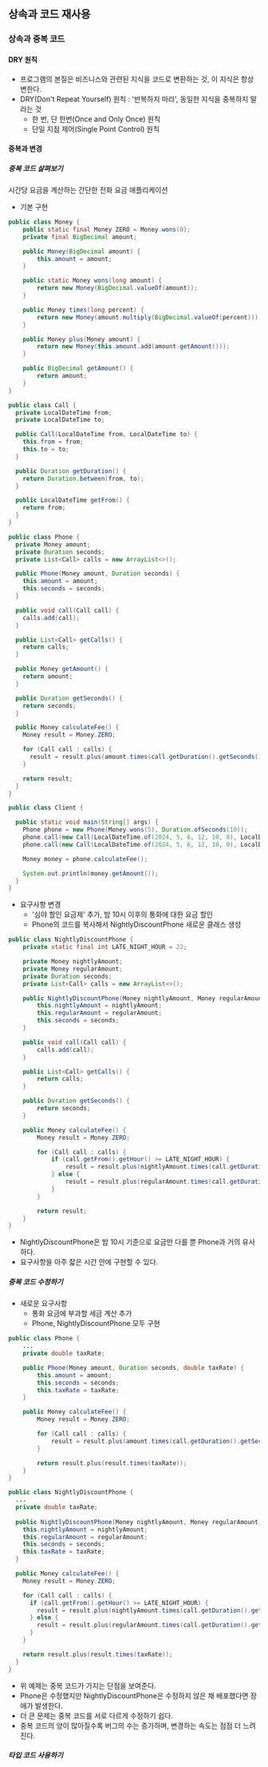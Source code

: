 ## 상속과 코드 재사용
### 상속과 중복 코드
#### DRY 원칙
- 프로그램의 본질은 비즈니스와 관련된 지식을 코드로 변환하는 것, 이 지식은 항상 변한다.
- DRY(Don't Repeat Yourself) 원칙 : '반복하지 마라', 동일한 지식을 중복하지 말라는 것
  - 한 번, 단 한번(Once and Only Once) 원칙
  - 단일 지점 제어(Single Point Control) 원칙

#### 중복과 변경
##### 중복 코드 살펴보기

시간당 요금을 계산하는 간단한 전화 요금 애플리케이션

- 기본 구현

```java
public class Money {
    public static final Money ZERO = Money.wons(0);
    private final BigDecimal amount;

    public Money(BigDecimal amount) {
        this.amount = amount;
    }

    public static Money wons(long amount) {
        return new Money(BigDecimal.valueOf(amount));
    }

    public Money times(long percent) {
        return new Money(amount.multiply(BigDecimal.valueOf(percent)));
    }

    public Money plus(Money amount) {
        return new Money(this.amount.add(amount.getAmount()));
    }

    public BigDecimal getAmount() {
        return amount;
    }
}

public class Call {
  private LocalDateTime from;
  private LocalDateTime to;

  public Call(LocalDateTime from, LocalDateTime to) {
    this.from = from;
    this.to = to;
  }

  public Duration getDuration() {
    return Duration.between(from, to);
  }

  public LocalDateTime getFrom() {
    return from;
  }
}

public class Phone {
  private Money amount;
  private Duration seconds;
  private List<Call> calls = new ArrayList<>();

  public Phone(Money amount, Duration seconds) {
    this.amount = amount;
    this.seconds = seconds;
  }

  public void call(Call call) {
    calls.add(call);
  }

  public List<Call> getCalls() {
    return calls;
  }

  public Money getAmount() {
    return amount;
  }

  public Duration getSeconds() {
    return seconds;
  }

  public Money calculateFee() {
    Money result = Money.ZERO;

    for (Call call : calls) {
      result = result.plus(amount.times(call.getDuration().getSeconds() / seconds.getSeconds()));
    }

    return result;
  }
}

public class Client {

  public static void main(String[] args) {
    Phone phone = new Phone(Money.wons(5), Duration.ofSeconds(10));
    phone.call(new Call(LocalDateTime.of(2024, 5, 6, 12, 10, 0), LocalDateTime.of(2024, 5, 6, 12, 11, 0)));
    phone.call(new Call(LocalDateTime.of(2024, 5, 6, 12, 10, 0), LocalDateTime.of(2024, 5, 6, 12, 11, 0)));

    Money money = phone.calculateFee();

    System.out.println(money.getAmount());
  }
}
```

- 요구사항 변경
  - '심야 할인 요금제' 추가, 밤 10시 이후의 통화에 대한 요금 할인
  - Phone의 코드를 복사해서 NightlyDiscountPhone 새로운 클래스 생성

```java
public class NightlyDiscountPhone {
    private static final int LATE_NIGHT_HOUR = 22;

    private Money nightlyAmount;
    private Money regularAmount;
    private Duration seconds;
    private List<Call> calls = new ArrayList<>();

    public NightlyDiscountPhone(Money nightlyAmount, Money regularAmount, Duration seconds) {
        this.nightlyAmount = nightlyAmount;
        this.regularAmount = regularAmount;
        this.seconds = seconds;
    }

    public void call(Call call) {
        calls.add(call);
    }

    public List<Call> getCalls() {
        return calls;
    }

    public Duration getSeconds() {
        return seconds;
    }

    public Money calculateFee() {
        Money result = Money.ZERO;

        for (Call call : calls) {
            if (call.getFrom().getHour() >= LATE_NIGHT_HOUR) {
                result = result.plus(nightlyAmount.times(call.getDuration().getSeconds() / seconds.getSeconds()));
            } else {
                result = result.plus(regularAmount.times(call.getDuration().getSeconds() / seconds.getSeconds()));
            }
        }

        return result;
    }
}
```

- NightlyDiscountPhone은 밤 10시 기준으로 요금만 다를 뿐 Phone과 거의 유사하다.
- 요구사항을 아주 잛은 시간 안에 구현할 수 있다.

##### 중복 코드 수정하기
- 새로운 요구사항
  - 통화 요금에 부과할 세금 계산 추가
  - Phone, NightlyDiscountPhone 모두 구현

```java
public class Phone {
    ...
    private double taxRate;

    public Phone(Money amount, Duration seconds, double taxRate) {
        this.amount = amount;
        this.seconds = seconds;
        this.taxRate = taxRate;
    }

    public Money calculateFee() {
        Money result = Money.ZERO;

        for (Call call : calls) {
            result = result.plus(amount.times(call.getDuration().getSeconds() / seconds.getSeconds()));
        }

        return result.plus(result.times(taxRate));
    }
}

public class NightlyDiscountPhone {
  ...
  private double taxRate;
  
  public NightlyDiscountPhone(Money nightlyAmount, Money regularAmount, Duration seconds, double taxRate) {
    this.nightlyAmount = nightlyAmount;
    this.regularAmount = regularAmount;
    this.seconds = seconds;
    this.taxRate = taxRate;
  }

  public Money calculateFee() {
    Money result = Money.ZERO;

    for (Call call : calls) {
      if (call.getFrom().getHour() >= LATE_NIGHT_HOUR) {
        result = result.plus(nightlyAmount.times(call.getDuration().getSeconds() / seconds.getSeconds()));
      } else {
        result = result.plus(regularAmount.times(call.getDuration().getSeconds() / seconds.getSeconds()));
      }
    }

    return result.plus(result.times(taxRate));
  }
}
```

- 위 예제는 중복 코드가 가지는 단점을 보여준다. 
- Phone은 수정했지만 NightlyDiscountPhone은 수정하지 않은 채 배포했다면 장애가 발생한다.
- 더 큰 문제는 중복 코드를 서로 다르게 수정하기 쉽다.
- 중복 코드의 양이 많아질수록 버그의 수는 증가하며, 변경하는 속도는 점점 더 느려진다.

##### 타입 코드 사용하기

